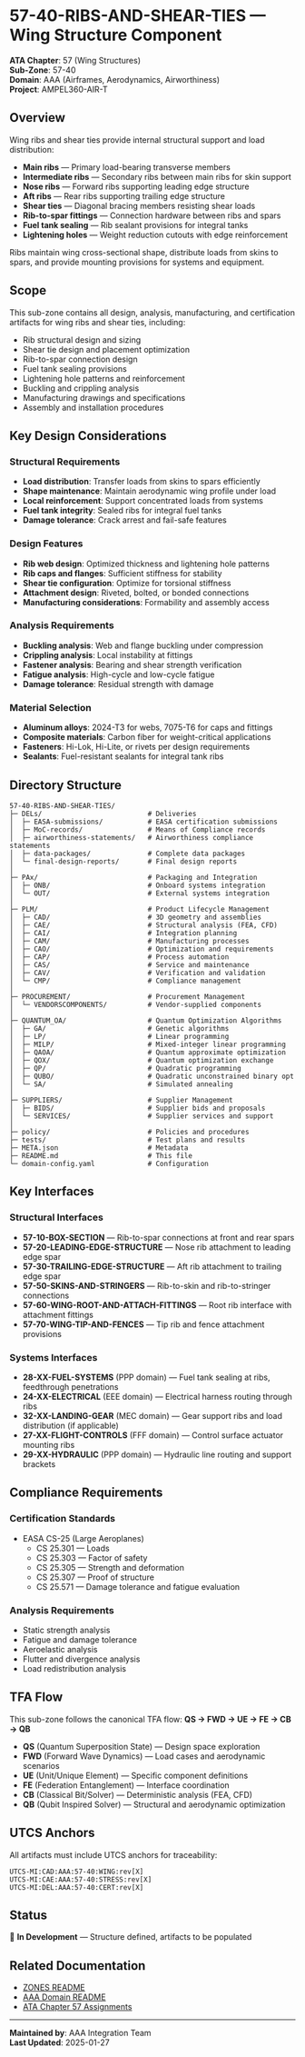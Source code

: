 # 57-40-RIBS-AND-SHEAR-TIES — Wing Structure Component

**ATA Chapter**: 57 (Wing Structures)  
**Sub-Zone**: 57-40  
**Domain**: AAA (Airframes, Aerodynamics, Airworthiness)  
**Project**: AMPEL360-AIR-T

## Overview

Wing ribs and shear ties provide internal structural support and load distribution:
- **Main ribs** — Primary load-bearing transverse members
- **Intermediate ribs** — Secondary ribs between main ribs for skin support
- **Nose ribs** — Forward ribs supporting leading edge structure
- **Aft ribs** — Rear ribs supporting trailing edge structure
- **Shear ties** — Diagonal bracing members resisting shear loads
- **Rib-to-spar fittings** — Connection hardware between ribs and spars
- **Fuel tank sealing** — Rib sealant provisions for integral tanks
- **Lightening holes** — Weight reduction cutouts with edge reinforcement

Ribs maintain wing cross-sectional shape, distribute loads from skins to spars, and provide mounting provisions for systems and equipment.

## Scope

This sub-zone contains all design, analysis, manufacturing, and certification artifacts for wing ribs and shear ties, including:
- Rib structural design and sizing
- Shear tie design and placement optimization
- Rib-to-spar connection design
- Fuel tank sealing provisions
- Lightening hole patterns and reinforcement
- Buckling and crippling analysis
- Manufacturing drawings and specifications
- Assembly and installation procedures

## Key Design Considerations

### Structural Requirements
- **Load distribution**: Transfer loads from skins to spars efficiently
- **Shape maintenance**: Maintain aerodynamic wing profile under load
- **Local reinforcement**: Support concentrated loads from systems
- **Fuel tank integrity**: Sealed ribs for integral fuel tanks
- **Damage tolerance**: Crack arrest and fail-safe features

### Design Features
- **Rib web design**: Optimized thickness and lightening hole patterns
- **Rib caps and flanges**: Sufficient stiffness for stability
- **Shear tie configuration**: Optimize for torsional stiffness
- **Attachment design**: Riveted, bolted, or bonded connections
- **Manufacturing considerations**: Formability and assembly access

### Analysis Requirements
- **Buckling analysis**: Web and flange buckling under compression
- **Crippling analysis**: Local instability at fittings
- **Fastener analysis**: Bearing and shear strength verification
- **Fatigue analysis**: High-cycle and low-cycle fatigue
- **Damage tolerance**: Residual strength with damage

### Material Selection
- **Aluminum alloys**: 2024-T3 for webs, 7075-T6 for caps and fittings
- **Composite materials**: Carbon fiber for weight-critical applications
- **Fasteners**: Hi-Lok, Hi-Lite, or rivets per design requirements
- **Sealants**: Fuel-resistant sealants for integral tank ribs

## Directory Structure

```
57-40-RIBS-AND-SHEAR-TIES/
├─ DELs/                          # Deliveries
│  ├─ EASA-submissions/           # EASA certification submissions
│  ├─ MoC-records/                # Means of Compliance records
│  ├─ airworthiness-statements/   # Airworthiness compliance statements
│  ├─ data-packages/              # Complete data packages
│  └─ final-design-reports/       # Final design reports
│
├─ PAx/                           # Packaging and Integration
│  ├─ ONB/                        # Onboard systems integration
│  └─ OUT/                        # External systems integration
│
├─ PLM/                           # Product Lifecycle Management
│  ├─ CAD/                        # 3D geometry and assemblies
│  ├─ CAE/                        # Structural analysis (FEA, CFD)
│  ├─ CAI/                        # Integration planning
│  ├─ CAM/                        # Manufacturing processes
│  ├─ CAO/                        # Optimization and requirements
│  ├─ CAP/                        # Process automation
│  ├─ CAS/                        # Service and maintenance
│  ├─ CAV/                        # Verification and validation
│  └─ CMP/                        # Compliance management
│
├─ PROCUREMENT/                   # Procurement Management
│  └─ VENDORSCOMPONENTS/          # Vendor-supplied components
│
├─ QUANTUM_OA/                    # Quantum Optimization Algorithms
│  ├─ GA/                         # Genetic algorithms
│  ├─ LP/                         # Linear programming
│  ├─ MILP/                       # Mixed-integer linear programming
│  ├─ QAOA/                       # Quantum approximate optimization
│  ├─ QOX/                        # Quantum optimization exchange
│  ├─ QP/                         # Quadratic programming
│  ├─ QUBO/                       # Quadratic unconstrained binary opt
│  └─ SA/                         # Simulated annealing
│
├─ SUPPLIERS/                     # Supplier Management
│  ├─ BIDS/                       # Supplier bids and proposals
│  └─ SERVICES/                   # Supplier services and support
│
├─ policy/                        # Policies and procedures
├─ tests/                         # Test plans and results
├─ META.json                      # Metadata
├─ README.md                      # This file
└─ domain-config.yaml             # Configuration
```

## Key Interfaces

### Structural Interfaces
- **57-10-BOX-SECTION** — Rib-to-spar connections at front and rear spars
- **57-20-LEADING-EDGE-STRUCTURE** — Nose rib attachment to leading edge spar
- **57-30-TRAILING-EDGE-STRUCTURE** — Aft rib attachment to trailing edge spar
- **57-50-SKINS-AND-STRINGERS** — Rib-to-skin and rib-to-stringer connections
- **57-60-WING-ROOT-AND-ATTACH-FITTINGS** — Root rib interface with attachment fittings
- **57-70-WING-TIP-AND-FENCES** — Tip rib and fence attachment provisions

### Systems Interfaces
- **28-XX-FUEL-SYSTEMS** (PPP domain) — Fuel tank sealing at ribs, feedthrough penetrations
- **24-XX-ELECTRICAL** (EEE domain) — Electrical harness routing through ribs
- **32-XX-LANDING-GEAR** (MEC domain) — Gear support ribs and load distribution (if applicable)
- **27-XX-FLIGHT-CONTROLS** (FFF domain) — Control surface actuator mounting ribs
- **29-XX-HYDRAULIC** (PPP domain) — Hydraulic line routing and support brackets

## Compliance Requirements

### Certification Standards
- EASA CS-25 (Large Aeroplanes)
  - CS 25.301 — Loads
  - CS 25.303 — Factor of safety
  - CS 25.305 — Strength and deformation
  - CS 25.307 — Proof of structure
  - CS 25.571 — Damage tolerance and fatigue evaluation

### Analysis Requirements
- Static strength analysis
- Fatigue and damage tolerance
- Aeroelastic analysis
- Flutter and divergence analysis
- Load redistribution analysis

## TFA Flow

This sub-zone follows the canonical TFA flow:
**QS → FWD → UE → FE → CB → QB**

- **QS** (Quantum Superposition State) — Design space exploration
- **FWD** (Forward Wave Dynamics) — Load cases and aerodynamic scenarios
- **UE** (Unit/Unique Element) — Specific component definitions
- **FE** (Federation Entanglement) — Interface coordination
- **CB** (Classical Bit/Solver) — Deterministic analysis (FEA, CFD)
- **QB** (Qubit Inspired Solver) — Structural and aerodynamic optimization

## UTCS Anchors

All artifacts must include UTCS anchors for traceability:
```
UTCS-MI:CAD:AAA:57-40:WING:rev[X]
UTCS-MI:CAE:AAA:57-40:STRESS:rev[X]
UTCS-MI:DEL:AAA:57-40:CERT:rev[X]
```

## Status

🚧 **In Development** — Structure defined, artifacts to be populated

## Related Documentation

- [ZONES README](../README.md)
- [AAA Domain README](../../README.md)
- [ATA Chapter 57 Assignments](../../../../../1-DIMENSIONS/CANONICAL-TAXONOMY/ata-chapters.csv)

---

**Maintained by**: AAA Integration Team  
**Last Updated**: 2025-01-27
